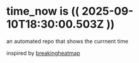 # time_now is (( 2025-09-10T18:30:00.503Z ))

an automated repo that shows the currnent time

inspired by [breakingheatmap](https://github.com/breakingheatmap/breakingheatmap)